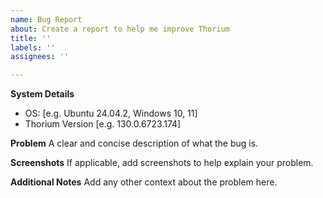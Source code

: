 ```yaml
---
name: Bug Report
about: Create a report to help me improve Thorium
title: ''
labels: ''
assignees: ''

---
```


**System Details**
 - OS: [e.g.  Ubuntu 24.04.2, Windows 10, 11]
 - Thorium Version [e.g. 130.0.6723.174]

**Problem**
A clear and concise description of what the bug is.

**Screenshots**
If applicable, add screenshots to help explain your problem.

**Additional Notes**
Add any other context about the problem here.
